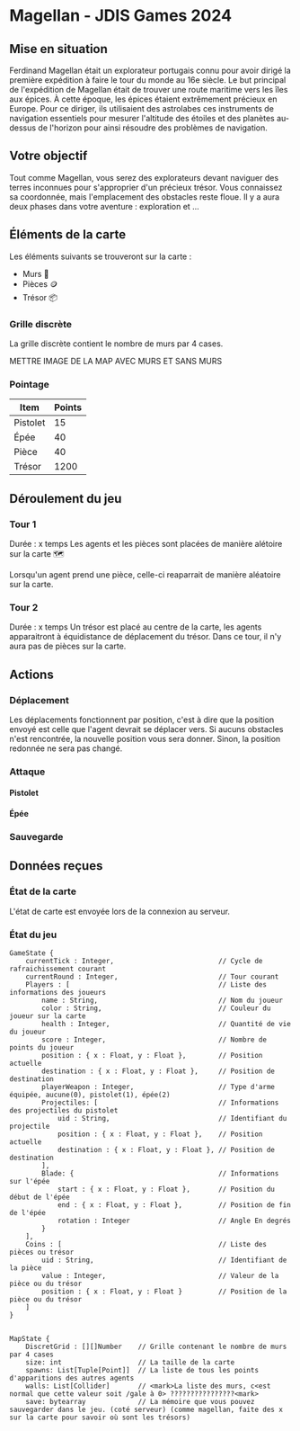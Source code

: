 # Magellan - JDIS Games 2024

## Mise en situation

Ferdinand Magellan était un explorateur portugais connu pour avoir dirigé la première expédition à faire le tour du monde au 16e siècle. Le but principal de l'expédition de Magellan était de trouver une route maritime vers les îles aux épices. À cette époque, les épices étaient extrêmement précieux en Europe. Pour ce diriger, ils utilisaient des astrolabes ces instruments de navigation essentiels pour mesurer l'altitude des étoiles et des planètes au-dessus de l'horizon pour ainsi résoudre des problèmes de navigation.

## Votre objectif

Tout comme Magellan, vous serez des explorateurs devant naviguer des terres inconnues pour s'approprier d'un précieux trésor. Vous connaissez sa coordonnée, mais l'emplacement des obstacles reste floue. Il y a aura deux phases dans votre aventure : exploration et ...

## Éléments de la carte

Les éléments suivants se trouveront sur la carte : 
- Murs 🧱
- Pièces 🪙
- Trésor 📦

### Grille discrète

La grille discrète contient le nombre de murs par 4 cases.

METTRE IMAGE DE LA MAP AVEC MURS ET SANS MURS

### Pointage

| Item       | Points |
| ---------- | ------ |
| Pistolet   | 15     |
| Épée       | 40     |
| Pièce      | 40     |
| Trésor     | 1200   |

## Déroulement du jeu

### Tour 1

Durée : x temps
Les agents et les pièces sont placées de manière alétoire sur la carte 🗺️

Lorsqu'un agent prend une pièce, celle-ci reaparrait de manière aléatoire sur la carte.

### Tour 2

Durée : x temps
Un trésor est placé au centre de la carte, les agents apparaitront à équidistance de déplacement du trésor. Dans ce tour, il n'y aura pas de pièces sur la carte.

## Actions

### Déplacement

Les déplacements fonctionnent par position, c'est à dire que la position envoyé est celle que l'agent devrait se déplacer vers. Si aucuns obstacles n'est rencontrée, la nouvelle position vous sera donner. Sinon, la position redonnée ne sera pas changé. 

###  Attaque

#### Pistolet

#### Épée

### Sauvegarde

## Données reçues

### État de la carte

L'état de carte est envoyée lors de la connexion au serveur. 

### État du jeu

```
GameState {
    currentTick : Integer,                          // Cycle de rafraichissement courant
    currentRound : Integer,                         // Tour courant
    Players : [                                     // Liste des informations des joueurs 
        name : String,                              // Nom du joueur
        color : String,                             // Couleur du joueur sur la carte
        health : Integer,                           // Quantité de vie du joueur
        score : Integer,                            // Nombre de points du joueur
        position : { x : Float, y : Float },        // Position actuelle
        destination : { x : Float, y : Float },     // Position de destination
        playerWeapon : Integer,                     // Type d'arme équipée, aucune(0), pistolet(1), épée(2) 
        Projectiles: [                              // Informations des projectiles du pistolet
            uid : String,                           // Identifiant du projectile
            position : { x : Float, y : Float },    // Position actuelle
            destination : { x : Float, y : Float }, // Position de destination
        ],
        Blade: {                                    // Informations sur l'épée
            start : { x : Float, y : Float },       // Position du début de l'épée
            end : { x : Float, y : Float },         // Position de fin de l'épée
            rotation : Integer                      // Angle En degrés
        }
    ],
    Coins : [                                       // Liste des pièces ou trésor
        uid : String,                               // Identifiant de la pièce
        value : Integer,                            // Valeur de la pièce ou du trésor
        position : { x : Float, y : Float }         // Position de la pièce ou du trésor
    ]
}


MapState {
    DiscretGrid : [][]Number    // Grille contenant le nombre de murs par 4 cases
    size: int                   // La taille de la carte
    spawns: List[Tuple[Point]]  // La liste de tous les points d'apparitions des autres agents
    walls: List[Collider]       // <mark>La liste des murs, c<est normal que cette valeur soit /gale à 0> ????????????????<mark>
    save: bytearray             // La mémoire que vous pouvez sauvegarder dans le jeu. (coté serveur) (comme magellan, faite des x sur la carte pour savoir où sont les trésors) 
```